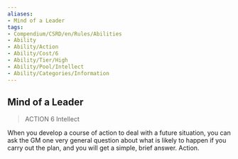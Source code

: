 ```yaml
---
aliases:
- Mind of a Leader
tags:
- Compendium/CSRD/en/Rules/Abilities
- Ability
- Ability/Action
- Ability/Cost/6
- Ability/Tier/High
- Ability/Pool/Intellect
- Ability/Categories/Information
---
```


  
## Mind of a Leader  
>ACTION 6  Intellect  
  
When you develop a course of action to deal with a future situation, you can ask the GM one very general question about what is likely to happen if you carry out the plan, and you will get a simple, brief answer. Action.